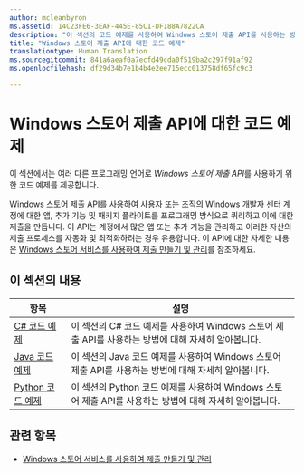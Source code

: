 ```yaml
---
author: mcleanbyron
ms.assetid: 14C23FE6-3EAF-445E-85C1-DF188A7822CA
description: "이 섹션의 코드 예제를 사용하여 Windows 스토어 제출 API를 사용하는 방법에 대해 자세히 알아봅니다."
title: "Windows 스토어 제출 API에 대한 코드 예제"
translationtype: Human Translation
ms.sourcegitcommit: 841a6aeaf0a7ecfd49cda0f519ba2c297f91af92
ms.openlocfilehash: df29d34b7e1b4b4e2ee715ecc013758df65fc9c3

---
```


# Windows 스토어 제출 API에 대한 코드 예제

이 섹션에서는 여러 다른 프로그래밍 언어로 *Windows 스토어 제출 API*를 사용하기 위한 코드 예제를 제공합니다. 

Windows 스토어 제출 API를 사용하여 사용자 또는 조직의 Windows 개발자 센터 계정에 대한 앱, 추가 기능 및 패키지 플라이트를 프로그래밍 방식으로 쿼리하고 이에 대한 제출을 만듭니다. 이 API는 계정에서 많은 앱 또는 추가 기능을 관리하고 이러한 자산의 제출 프로세스를 자동화 및 최적화하려는 경우 유용합니다. 이 API에 대한 자세한 내용은 [Windows 스토어 서비스를 사용하여 제출 만들기 및 관리](create-and-manage-submissions-using-windows-store-services.md)를 참조하세요.

## 이 섹션의 내용

| 항목                                                                                                       | 설명                 |
|-------------------------------------------------------------------------------------------------------------|-----------------------------|
| [C# 코드 예제](csharp-code-examples-for-the-windows-store-submission-api.md) | 이 섹션의 C# 코드 예제를 사용하여 Windows 스토어 제출 API를 사용하는 방법에 대해 자세히 알아봅니다. |
| [Java 코드 예제](java-code-examples-for-the-windows-store-submission-api.md) | 이 섹션의 Java 코드 예제를 사용하여 Windows 스토어 제출 API를 사용하는 방법에 대해 자세히 알아봅니다. |
| [Python 코드 예제](python-code-examples-for-the-windows-store-submission-api.md)  | 이 섹션의 Python 코드 예제를 사용하여 Windows 스토어 제출 API를 사용하는 방법에 대해 자세히 알아봅니다.  |

## 관련 항목

* [Windows 스토어 서비스를 사용하여 제출 만들기 및 관리](create-and-manage-submissions-using-windows-store-services.md)



<!--HONumber=Aug16_HO5-->


